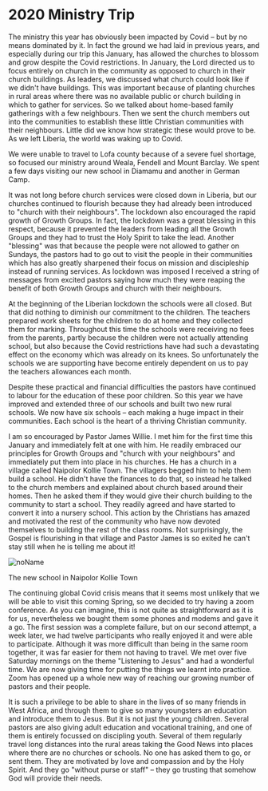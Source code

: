 # 2020 Ministry Trip

The ministry this year has obviously been impacted by Covid – but by no means dominated by it. In fact the ground we had laid in previous years, and especially during our trip this January, has allowed the churches to blossom and grow despite the Covid restrictions. In January, the Lord directed us to focus entirely on church in the community as opposed to church in their church buildings. As leaders, we discussed what church could look like if we didn't have buildings. This was important because of planting churches in rural areas where there was no available public or church building in which to gather for services. So we talked about home-based family gatherings with a few neighbours. Then we sent the church members out into the communities to establish these little Christian communities with their neighbours. Little did we know how strategic these would prove to be. As we left Liberia, the world was waking up to Covid.

We were unable to travel to Lofa county because of a severe fuel shortage, so focused our ministry around Weala, Fendell and Mount Barclay. We spent a few days visiting our new school in Diamamu and another in German Camp.

It was not long before church services were closed down in Liberia, but our churches continued to flourish because they had already been introduced to "church with their neighbours". The lockdown also encouraged the rapid growth of Growth Groups. In fact, the lockdown was a great blessing in this respect, because it prevented the leaders from leading all the Growth Groups and they had to trust the Holy Spirit to take the lead. Another "blessing" was that because the people were not allowed to gather on Sundays, the pastors had to go out to visit the people in their communities which has also greatly sharpened their focus on mission and discipleship instead of running services. As lockdown was imposed I received a string of messages from excited pastors saying how much they were reaping the benefit of both Growth Groups and church with their neighbours.

At the beginning of the Liberian lockdown the schools were all closed. But that did nothing to diminish our commitment to the children. The teachers prepared work sheets for the children to do at home and they collected them for marking. Throughout this time the schools were receiving no fees from the parents, partly because the children were not actually attending school, but also because the Covid restrictions have had such a devastating effect on the economy which was already on its knees. So unfortunately the schools we are supporting have become entirely dependent on us to pay the teachers allowances each month.

Despite these practical and financial difficulties the pastors have continued to labour for the education of these poor children. So this year we have improved and extended three of our schools and built two new rural schools. We now have six schools – each making a huge impact in their communities. Each school is the heart of a thriving Christian community.

I am so encouraged by Pastor James Willie. I met him for the first time this January and immediately felt at one with him. He readily embraced our principles for Growth Groups and "church with your neighbours" and immediately put them into place in his churches. He has a church in a village called Naipolor Kollie Town. The villagers begged him to help them build a school. He didn't have the finances to do that, so instead he talked to the church members and explained about church based around their homes. Then he asked them if they would give their church building to the community to start a school. They readily agreed and have started to convert it into a nursery school. This action by the Christians has amazed and motivated the rest of the community who have now devoted themselves to building the rest of the class rooms. Not surprisingly, the Gospel is flourishing in that village and Pastor James is so exited he can't stay still when he is telling me about it!

![noName](/media/03_Blog/2020-Ministry-Trip/83f2350e076f1196a0614dfb6aa99823.jpeg)

The new school in Naipolor Kollie Town

The continuing global Covid crisis means that it seems most unlikely that we will be able to visit this coming Spring, so we decided to try having a zoom conference. As you can imagine, this is not quite as straightforward as it is for us, nevertheless we bought them some phones and modems and gave it a go. The first session was a complete failure, but on our second attempt, a week later, we had twelve participants who really enjoyed it and were able to participate. Although it was more difficult than being in the same room together, it was far easier for them not having to travel. We met over five Saturday mornings on the theme "Listening to Jesus" and had a wonderful time. We are now giving time for putting the things we learnt into practice. Zoom has opened up a whole new way of reaching our growing number of pastors and their people.

It is such a privilege to be able to share in the lives of so many friends in West Africa, and through them to give so many youngsters an education and introduce them to Jesus. But it is not just the young children. Several pastors are also giving adult education and vocational training, and one of them is entirely focussed on discipling youth. Several of them regularly travel long distances into the rural areas taking the Good News into places where there are no churches or schools. No one has asked them to go, or sent them. They are motivated by love and compassion and by the Holy Spirit. And they go "without purse or staff" – they go trusting that somehow God will provide their needs.
